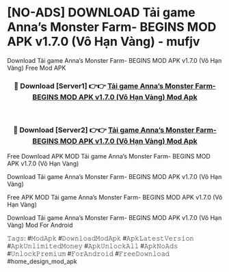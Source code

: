 # [NO-ADS] DOWNLOAD Tải game Anna’s Monster Farm- BEGINS MOD APK v1.7.0 (Vô Hạn Vàng) - mufjv
Download Tải game Anna’s Monster Farm- BEGINS MOD APK v1.7.0 (Vô Hạn Vàng) Free Mod APK

<div align="center">
<h3>🔴 Download [Server1] 👉👉 <a href="https://apk-comot.site?title=Tải_game_Anna’s_Monster_Farm-_BEGINS_MOD_APK_v1.7.0_(Vô_Hạn_Vàng)">Tải game Anna’s Monster Farm- BEGINS MOD APK v1.7.0 (Vô Hạn Vàng) Mod Apk</a></h3><br>

<h3>🔴 Download [Server2] 👉👉 <a href="https://apk-comot.site?title=Tải_game_Anna’s_Monster_Farm-_BEGINS_MOD_APK_v1.7.0_(Vô_Hạn_Vàng)">Tải game Anna’s Monster Farm- BEGINS MOD APK v1.7.0 (Vô Hạn Vàng) Mod Apk</a></h3>
</div>


Free Download APK MOD Tải game Anna’s Monster Farm- BEGINS MOD APK v1.7.0 (Vô Hạn Vàng)

Download Tải game Anna’s Monster Farm- BEGINS MOD APK v1.7.0 (Vô Hạn Vàng) 

Free APK MOD Tải game Anna’s Monster Farm- BEGINS MOD APK v1.7.0 (Vô Hạn Vàng) 

Download Tải game Anna’s Monster Farm- BEGINS MOD APK v1.7.0 (Vô Hạn Vàng) Mod For Android

𝚃𝚊𝚐𝚜: #𝙼𝚘𝚍𝙰𝚙𝚔 #𝙳𝚘𝚠𝚗𝚕𝚘𝚊𝚍𝙼𝚘𝚍𝙰𝚙𝚔 #𝙰𝚙𝚔𝙻𝚊𝚝𝚎𝚜𝚝𝚅𝚎𝚛𝚜𝚒𝚘𝚗 #𝙰𝚙𝚔𝚄𝚗𝚕𝚒𝚖𝚒𝚝𝚎𝚍𝙼𝚘𝚗𝚎𝚢 #𝙰𝚙𝚔𝚄𝚗𝚕𝚘𝚌𝚔𝙰𝚕𝚕 #𝙰𝚙𝚔𝙽𝚘𝙰𝚍𝚜 #𝚄𝚗𝚕𝚘𝚌𝚔𝙿𝚛𝚎𝚖𝚒𝚞𝚖 #𝙵𝚘𝚛𝙰𝚗𝚍𝚛𝚘𝚒𝚍 #𝙵𝚛𝚎𝚎𝙳𝚘𝚠𝚗𝚕𝚘𝚊𝚍 #home_design_mod_apk